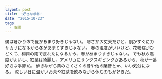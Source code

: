 ```yaml
---
layout: post
title: "好きな季節"
date: "2015-10-23"
tags:
  - 宿題
---
```

僕は暑がりので夏があまり好きじゃない。
寒さが大丈夫だけど、肌がすぐにカサカサになるから冬があまりすきじゃない。
春の温度がいいけど、花粉症がひどくて、梅雨の雨で疲れたになるから、春があまりすきじゃない。
でも秋の温度がよいし、紅葉は綺麗し、アメリカにサンクスギビングがあるから、秋が一番好きな季節だ。
歩きながら葉のさくさくの音や他の葉音とか、いい気分になる。
涼しい日に温かいお茶や紅茶を飲みながら休むのもが好きだ。
